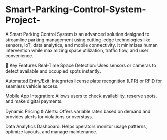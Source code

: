 # Smart-Parking-Control-System-Project-

A Smart Parking Control System is an advanced solution designed to streamline parking management using cutting-edge technologies like sensors, IoT, data analytics, and mobile connectivity. It minimizes human intervention while maximizing space utilization, traffic flow, and user convenience.

🔧 Key Features
Real-Time Space Detection: Uses sensors or cameras to detect available and occupied spots instantly.

Automated Entry/Exit: Integrates license plate recognition (LPR) or RFID for seamless vehicle access.

Mobile App Integration: Allows users to check availability, reserve spots, and make digital payments.

Dynamic Pricing & Alerts: Offers variable rates based on demand and provides alerts for violations or overstays.

Data Analytics Dashboard: Helps operators monitor usage patterns, optimize layouts, and manage maintenance.
